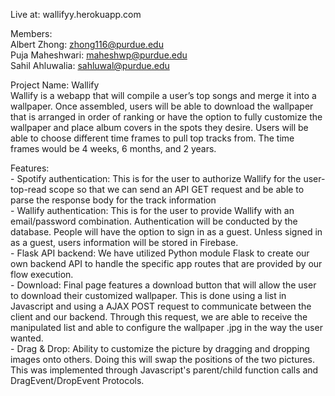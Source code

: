 Live at: wallifyy.herokuapp.com


Members:
<br/>Albert Zhong: zhong116@purdue.edu
<br/>Puja Maheshwari: maheshwp@purdue.edu
<br/>Sahil Ahluwalia: sahluwal@purdue.edu

Project Name: Wallify
<br/>Wallify is a webapp that will compile a user’s top songs and merge it into a wallpaper. Once assembled, users will be able to download the wallpaper that is arranged in order of ranking or have the option to fully customize the wallpaper and place album covers in the spots they desire. Users will be able to choose different time frames to pull top tracks from. The time frames would be 4 weeks, 6 months, and 2 years.

Features: 
<br/>- Spotify authentication: This is for the user to authorize Wallify for the user-top-read scope so that we can send an API GET request and be able to parse the response body for the track information
<br/>- Wallify authentication: This is for the user to provide Wallify with an email/password combination. Authentication will be conducted by the database. People will have the option to sign in as a guest. Unless signed in as a guest, users information will be stored in Firebase.
<br/>- Flask API backend: We have utilized Python module Flask to create our own backend API to handle the specific app routes that are provided by our flow execution.
<br/>- Download: Final page features a download button that will allow the user to download their customized wallpaper. This is done using a list in Javascript and using a AJAX POST request to communicate between the client and our backend. Through this request, we are able to receive the manipulated list and able to configure the wallpaper .jpg in the way the user wanted.
<br/>- Drag & Drop: Ability to customize the picture by dragging and dropping images onto others. Doing this will swap the positions of the two pictures. This was implemented through Javascript's parent/child function calls and DragEvent/DropEvent Protocols.
